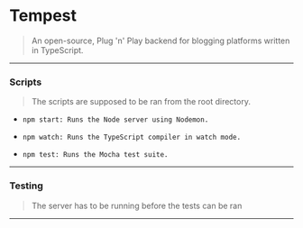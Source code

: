 # Tempest

> An open-source, Plug 'n' Play backend for blogging platforms written in TypeScript.

---

### Scripts

> The scripts are supposed to be ran from the root directory.

- `npm start: Runs the Node server using Nodemon.`

- `npm watch: Runs the TypeScript compiler in watch mode.`

- `npm test: Runs the Mocha test suite.`

---

### Testing

> The server has to be running before the tests can be ran

---
